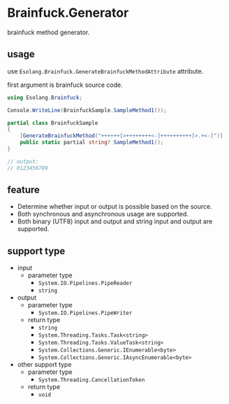 # Brainfuck.Generator

brainfuck method generator.

## usage

use `Esolang.Brainfuck.GenerateBrainfuckMethodAttribute` attribute.

first argument is brainfuck source code.

```cs
using Esolang.Brainfuck;

Console.WriteLine(BrainfuckSample.SampleMethod1());

partial class BrainfuckSample
{
    [GenerateBrainfuckMethod("++++++[>++++++++<-]++++++++++[>.+<-]")]
    public static partial string? SampleMethod1();
}

// output:
// 0123456789
```

## feature

- Determine whether input or output is possible based on the source.
- Both synchronous and asynchronous usage are supported.
- Both binary (UTF8) input and output and string input and output are supported.

## support type

- input
  - parameter type
    - `System.IO.Pipelines.PipeReader`
    - `string`
- output
  - parameter type
    - `System.IO.Pipelines.PipeWriter`
  - return type
    - `string`
    - `System.Threading.Tasks.Task<string>`
    - `System.Threading.Tasks.ValueTask<string>`
    - `System.Collections.Generic.IEnumerable<byte>`
    - `System.Collections.Generic.IAsyncEnumerable<byte>`
- other support type
  - parameter type
    - `System.Threading.CancellationToken`
  - return type
    - `void`
